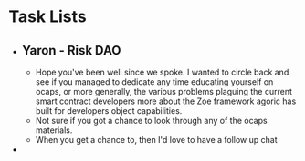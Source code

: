 # Task Lists
- ## Yaron - Risk DAO
	- Hope you've been well since we spoke. I wanted to circle back and see if you managed to dedicate any time educating yourself on ocaps, or more generally, the various problems plaguing the current smart contract developers  more about the Zoe framework agoric has built for developers  object capabilities.
	- Not sure if you got a chance to look through any of the ocaps materials.
	- When you get a chance to, then I'd love to have a follow up chat
-
